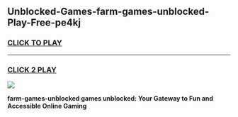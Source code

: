 
## Unblocked-Games-farm-games-unblocked-Play-Free-pe4kj
<h3>
<a href="https://premium76.site?title=farm-games-unblocked&ref=17A">CLICK TO PLAY</a></h3>
<hr>

<h3>
<a href="https://premium76.site?title=farm-games-unblocked&ref=17A">CLICK 2 PLAY</a>
  
</h3>

<a href="https://premium76.site?title=farm-games-unblocked&ref=17A"><img src="https://clearcache.store/games.png"></a>


**farm-games-unblocked games unblocked: Your Gateway to Fun and Accessible Online Gaming**
